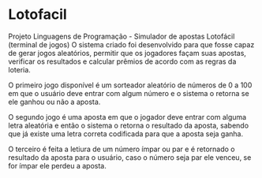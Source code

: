 # Lotofacil
Projeto Linguagens de Programação - Simulador de apostas Lotofácil (terminal de jogos)
O sistema criado foi desenvolvido para que fosse capaz de gerar jogos aleatórios, permitir que os jogadores façam
suas apostas, verificar os resultados e calcular prêmios de acordo com as regras da loteria. 

O primeiro jogo disponível é um sorteador aleatório de números de 0 a 100 em que o usuário deve entrar com algum número e o sistema o retorna se ele ganhou ou não a aposta.

O segundo jogo é uma aposta em que o jogador deve entrar com alguma letra aleatória e então o sistema o retorna o resultado da aposta, sabendo que já existe uma letra correta codificada para que a aposta seja ganha.

O terceiro é feita a letiura de um número ímpar ou par e é retornado o resultado da aposta para o usuário, caso o número seja par ele venceu, se for ímpar ele perdeu a aposta.
